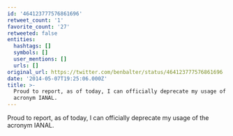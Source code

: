 ```yaml
---
id: '464123777576861696'
retweet_count: '1'
favorite_count: '27'
retweeted: false
entities:
  hashtags: []
  symbols: []
  user_mentions: []
  urls: []
original_url: https://twitter.com/benbalter/status/464123777576861696
date: '2014-05-07T19:25:06.000Z'
title: >-
  Proud to report, as of today, I can officially deprecate my usage of the
  acronym IANAL.
---
```


Proud to report, as of today, I can officially deprecate my usage of the acronym IANAL.